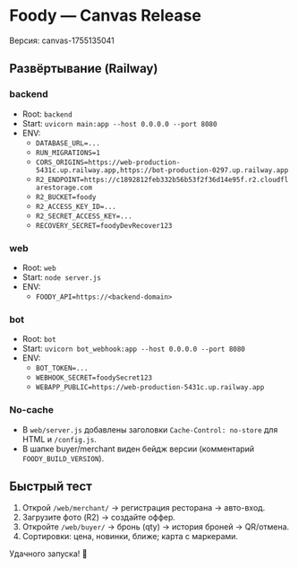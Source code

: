 # Foody — Canvas Release

Версия: canvas-1755135041

## Развёртывание (Railway)

### backend
- Root: `backend`
- Start: `uvicorn main:app --host 0.0.0.0 --port 8080`
- ENV:
  - `DATABASE_URL=...`
  - `RUN_MIGRATIONS=1`
  - `CORS_ORIGINS=https://web-production-5431c.up.railway.app,https://bot-production-0297.up.railway.app`
  - `R2_ENDPOINT=https://c1892812feb332b56b53f2f36d14e95f.r2.cloudflarestorage.com`
  - `R2_BUCKET=foody`
  - `R2_ACCESS_KEY_ID=...`
  - `R2_SECRET_ACCESS_KEY=...`
  - `RECOVERY_SECRET=foodyDevRecover123`

### web
- Root: `web`
- Start: `node server.js`
- ENV:
  - `FOODY_API=https://<backend-domain>`

### bot
- Root: `bot`
- Start: `uvicorn bot_webhook:app --host 0.0.0.0 --port 8080`
- ENV:
  - `BOT_TOKEN=...`
  - `WEBHOOK_SECRET=foodySecret123`
  - `WEBAPP_PUBLIC=https://web-production-5431c.up.railway.app`

### No-cache
- В `web/server.js` добавлены заголовки `Cache-Control: no-store` для HTML и `/config.js`.
- В шапке buyer/merchant виден бейдж версии (комментарий `FOODY_BUILD_VERSION`).

## Быстрый тест
1. Открой `/web/merchant/` → регистрация ресторана → авто-вход.
2. Загрузите фото (R2) → создайте оффер.
3. Откройте `/web/buyer/` → бронь (qty) → история броней → QR/отмена.
4. Сортировки: цена, новинки, ближе; карта с маркерами.

Удачного запуска! 🚀
